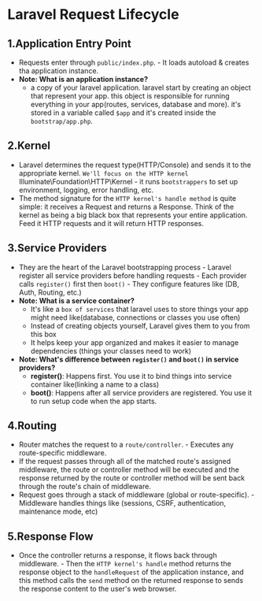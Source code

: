 # Laravel Request Lifecycle

## 1.Application Entry Point
  - Requests enter through `public/index.php`. - It loads autoload & creates tha application instance.
  - **Note: What is an application instance?**
    - a copy of your laravel application. laravel start by creating an object that represent your app. this object is responsible for running everything in your app(routes, services, database and more). it's stored in a variable called `$app` and it's created inside the `bootstrap/app.php`.

## 2.Kernel
  - Laravel determines the request type(HTTP/Console) and sends it to the appropriate kernel. `We'll focus on the HTTP kernel`  Illuminate\Foundation\HTTP\Kernel - it runs `bootstrappers` to set up environment, logging, error handling, etc.
  - The method signature for the `HTTP kernel's handle method` is quite simple: it receives a Request and returns a Response. Think of the kernel as being a big black box that represents your entire application. Feed it HTTP requests and it will return HTTP responses.

## 3.Service Providers
  - They are the heart of the Laravel bootstrapping process - Laravel register all service providers before handling requests - Each provider calls `register()` first then `boot()` - They configure features like (DB, Auth, Routing, etc.)
  - **Note: What is a service container?**
    - It's like a `box of services` that laravel uses to store things your app might need like(database, connections or classes you use often)
    - Instead of creating objects yourself, Laravel gives them to you from this box
    - It helps keep your app organized and makes it easier to manage dependencies (things your classes need to work)
  - **Note: What's difference between `register()` and `boot()` in service providers?**
     - **register()**: Happens first. You use it to bind things into service container like(linking a name to a class)
     - **boot()**: Happens after all service providers are registered. You use it to run setup code when the app starts.

## 4.Routing
  - Router matches the request to a `route/controller`. - Executes any route-specific middleware.
  - If the request passes through all of the matched route's assigned middleware, the route or controller method will be executed and the response returned by the route or controller method will be sent back through the route's chain of middleware.
  - Request goes through a stack of middleware (global or route-specific). - Middleware handles things like (sessions, CSRF, authentication, maintenance mode, etc)

## 5.Response Flow
  - Once the controller returns a response, it flows back through  middleware. - Then the `HTTP kernel's handle` method returns the response object to the `handleRequest` of the application instance, and this method calls the `send` method on the returned response to sends the response content to the user's web browser.
